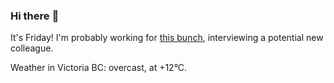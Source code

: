 ### Hi there :wave:

It's Friday! I'm probably working for [this bunch](https://github.com/kohofinancial), interviewing a potential new colleague.

Weather in Victoria BC: overcast, at +12°C.
